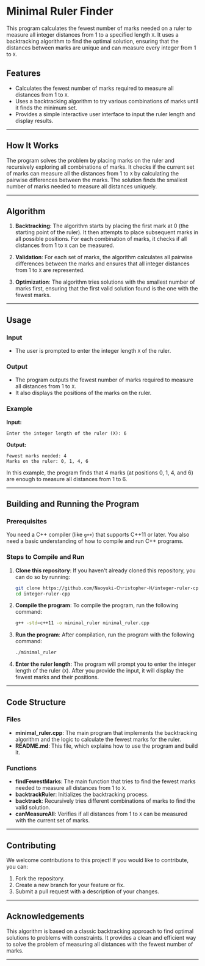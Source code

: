 # **Minimal Ruler Finder**

This program calculates the fewest number of marks needed on a ruler to measure all integer distances from 1 to a specified length `X`. It uses a backtracking algorithm to find the optimal solution, ensuring that the distances between marks are unique and can measure every integer from 1 to `X`.

## **Features**

- Calculates the fewest number of marks required to measure all distances from 1 to `X`.
- Uses a backtracking algorithm to try various combinations of marks until it finds the minimum set.
- Provides a simple interactive user interface to input the ruler length and display results.

---

## **How It Works**

The program solves the problem by placing marks on the ruler and recursively exploring all combinations of marks. It checks if the current set of marks can measure all the distances from 1 to `X` by calculating the pairwise differences between the marks. The solution finds the smallest number of marks needed to measure all distances uniquely.

---

## **Algorithm**

1. **Backtracking**: The algorithm starts by placing the first mark at 0 (the starting point of the ruler). It then attempts to place subsequent marks in all possible positions. For each combination of marks, it checks if all distances from 1 to `X` can be measured.
   
2. **Validation**: For each set of marks, the algorithm calculates all pairwise differences between the marks and ensures that all integer distances from 1 to `X` are represented.

3. **Optimization**: The algorithm tries solutions with the smallest number of marks first, ensuring that the first valid solution found is the one with the fewest marks.

---

## **Usage**

### **Input**
- The user is prompted to enter the integer length `X` of the ruler.

### **Output**
- The program outputs the fewest number of marks required to measure all distances from 1 to `X`.
- It also displays the positions of the marks on the ruler.

### **Example**

**Input:**
```
Enter the integer length of the ruler (X): 6
```

**Output:**
```
Fewest marks needed: 4
Marks on the ruler: 0, 1, 4, 6
```

In this example, the program finds that 4 marks (at positions 0, 1, 4, and 6) are enough to measure all distances from 1 to 6.

---

## **Building and Running the Program**

### **Prerequisites**

You need a C++ compiler (like `g++`) that supports C++11 or later. You also need a basic understanding of how to compile and run C++ programs.

### **Steps to Compile and Run**

1. **Clone this repository**:
   If you haven't already cloned this repository, you can do so by running:
   ```bash
   git clone https://github.com/Naoyuki-Christopher-H/integer-ruler-cpp.git
   cd integer-ruler-cpp
   ```

2. **Compile the program**:
   To compile the program, run the following command:
   ```bash
   g++ -std=c++11 -o minimal_ruler minimal_ruler.cpp
   ```

3. **Run the program**:
   After compilation, run the program with the following command:
   ```bash
   ./minimal_ruler
   ```

4. **Enter the ruler length**:
   The program will prompt you to enter the integer length of the ruler (`X`). After you provide the input, it will display the fewest marks and their positions.

---

## **Code Structure**

### **Files**

- **minimal_ruler.cpp**: The main program that implements the backtracking algorithm and the logic to calculate the fewest marks for the ruler.
- **README.md**: This file, which explains how to use the program and build it.

### **Functions**
- **findFewestMarks**: The main function that tries to find the fewest marks needed to measure all distances from 1 to `X`.
- **backtrackRuler**: Initializes the backtracking process.
- **backtrack**: Recursively tries different combinations of marks to find the valid solution.
- **canMeasureAll**: Verifies if all distances from 1 to `X` can be measured with the current set of marks.

---

## **Contributing**

We welcome contributions to this project! If you would like to contribute, you can:
1. Fork the repository.
2. Create a new branch for your feature or fix.
3. Submit a pull request with a description of your changes.

---

## **Acknowledgements**

This algorithm is based on a classic backtracking approach to find optimal solutions to problems with constraints. It provides a clean and efficient way to solve the problem of measuring all distances with the fewest number of marks.

---
